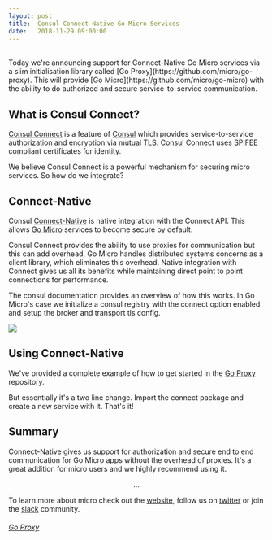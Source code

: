 ```yaml
---
layout:	post
title:	Consul Connect-Native Go Micro Services
date:	2018-11-29 09:00:00
---
```

<br>
Today we're announcing support for Connect-Native Go Micro services via a slim initialisation library called [Go Proxy](https://github.com/micro/go-proxy). 
This will provide [Go Micro](https://github.com/micro/go-micro) with the ability to do authorized and secure service-to-service communication.

## What is Consul Connect?

[Consul Connect](https://www.consul.io/docs/connect/index.html) is a feature of [Consul](https://www.consul.io/) which provides 
service-to-service authorization and encryption via mutual TLS. Consul Connect uses [SPIFEE](https://spiffe.io/) compliant 
certificates for identity.

We believe Consul Connect is a powerful mechanism for securing micro services. So how do we integrate?

## Connect-Native

Consul [Connect-Native](https://www.consul.io/docs/connect/native.html) is native integration with the Connect API. This allows 
[Go Micro](https://github.com/micro/go-micro) services to become secure by default. 

Consul Connect provides the ability to use proxies for communication but this can add overhead, Go Micro handles distributed 
systems concerns as a client library, which eliminates this overhead. Native integration with Connect gives us all its benefits 
while maintaining direct point to point connections for performance.

The consul documentation provides an overview of how this works. In Go Micro's case we initialize a consul registry with the 
connect option enabled and setup the broker and transport tls config.

<img src="https://www.consul.io/assets/images/connect-native-overview-cc9dc497.png" />

## Using Connect-Native

We've provided a complete example of how to get started in the [Go Proxy](https://github.com/micro/go-proxy) repository.

But essentially it's a two line change. Import the connect package and create a new service with it. That's it!

<script src="https://gist.github.com/asim/de7a3bcfcd93f6102e6c657ed54b8f2e.js"></script>

## Summary

Connect-Native gives us support for authorization and secure end to end communication for Go Micro apps without the overhead 
of proxies. It's a great addition for micro users and we highly recommend using it.

<center>...</center>

To learn more about micro check out the [website](https://m3o.com), follow us on [twitter](https://twitter.com/m3ocloud) or 
join the [slack](https://slack.m3o.com) community.

<h6><a href="https://github.com/micro/go-proxy"><i class="fab fa-github fa-2x"></i> Go Proxy</a></h6>
